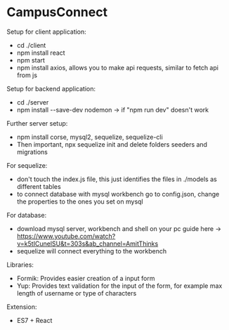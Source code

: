 # CampusConnect

Setup for client application:
- cd ./client
- npm install react
- npm start
- npm install axios, allows you to make api requests, similar to fetch api from js

Setup for backend application:
- cd ./server
- npm install --save-dev nodemon -> if "npm run dev" doesn't work

Further server setup:
- npm install corse, mysql2, sequelize, sequelize-cli
- Then important, npx sequelize init and delete folders seeders and migrations

For sequelize:
- don't touch the index.js file, this just identifies the files in ./models as different tables
- to connect database with mysql workbench go to config.json, change the properties to the ones you set on mysql

For database:
- download mysql server, workbench and shell on your pc 
    guide here -> https://www.youtube.com/watch?v=k5tICunelSU&t=303s&ab_channel=AmitThinks
- sequelize will connect everything to the workbench 

Libraries:
- Formik: Provides easier creation of a input form
- Yup: Provides text validation for the input of the form, for example max length of username or type of characters

Extension:
- ES7 + React